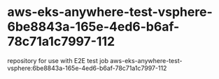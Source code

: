 # aws-eks-anywhere-test-vsphere-6be8843a-165e-4ed6-b6af-78c71a1c7997-112
repository for use with E2E test job aws-eks-anywhere-test-vsphere:6be8843a-165e-4ed6-b6af-78c71a1c7997-112
